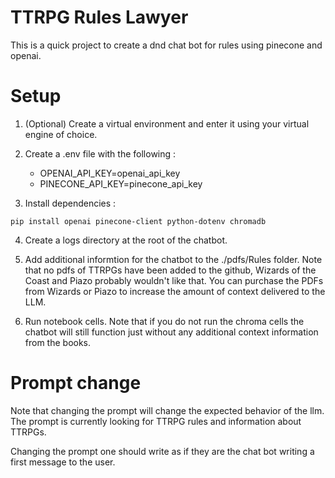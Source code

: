 # TTRPG Rules Lawyer
This is a quick project to create a dnd chat bot for rules using pinecone and openai.

# Setup
1) (Optional) Create a virtual environment and enter it using your virtual engine of choice.

2) Create a .env file with the following :
   * OPENAI_API_KEY=openai_api_key
   * PINECONE_API_KEY=pinecone_api_key
    
3) Install dependencies : 
```
pip install openai pinecone-client python-dotenv chromadb
```

4) Create a logs directory at the root of the chatbot.

5) Add additional informtion for the chatbot to the ./pdfs/Rules folder.  Note that no pdfs of TTRPGs have been added to the github, Wizards of the Coast and Piazo probably wouldn't like that.  You can purchase the PDFs from Wizards or Piazo to increase the amount of context delivered to the LLM.

6) Run notebook cells.  Note that if you do not run the chroma cells the chatbot will still function just without any additional context information from the books.

# Prompt change
Note that changing the prompt will change the expected behavior of the llm.  The prompt is currently looking for TTRPG rules and information about TTRPGs.  

Changing the prompt one should write as if they are the chat bot writing a first message to the user.

